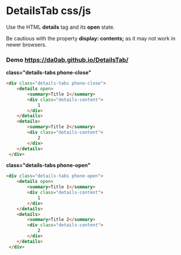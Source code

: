 # DetailsTab css/js

Use the HTML **details** tag and its **open** state.

Be cautious with the property **display: contents;** as it may not work in newer browsers.

### Demo https://da0ab.github.io/DetailsTab/




**class="details-tabs phone-close"**

```HTML
<div class="details-tabs phone-close">
    <details open>
        <summary>Title 1</summary>
        <div class="details-content">
            1
        </div>
    </details>
    <details>
        <summary>Title 2</summary>
        <div class="details-content">
            2
        </div>
    </details>
 </div>
```

**class="details-tabs phone-open"**

```HTML
<div class="details-tabs phone-open">
    <details open>
        <summary>Title 1</summary>
        <div class="details-content">
            1
        </div>
    </details>
    <details>
        <summary>Title 2</summary>
        <div class="details-content">
            2
        </div>
    </details>
 </div>
```
